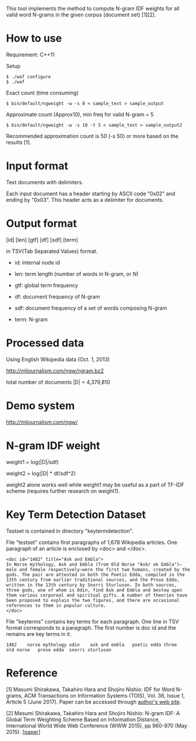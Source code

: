 This tool implements the method to compute N-gram IDF weights for all valid word N-grams in the given corpus (document set) [1][2].

# How to use

Requirement: C++11

Setup

    $ ./waf configure
    $ ./waf

Exact count (time consuming)

    $ bin/default/ngweight -w -s 0 < sample_text > sample_output

Approximate count (Approx10), min freq for valid N-gram = 5

    $ bin/default/ngweight -w -s 10 -t 5 < sample_text > sample_output2

Recommended approximation count is 50 (-s 50) or more based on the results [1].

# Input format

Text documents with delimiters.

Each input document has a header starting by ASCII code "0x02" and ending by "0x03". This header acts as a delimiter for documents.

# Output format

[id]    [len]   [gtf]   [df]    [sdf]   [term]

in TSV(Tab Separated Values) format.

* id: internal node id

* len: term length (number of words in N-gram, or N)

* gtf: global term frequency

* df: document frequency of N-gram

* sdf: document frequency of a set of words composing N-gram

* term: N-gram

# Processed data

Using English Wikipedia data (Oct. 1, 2013)

http://mljournalism.com/ngw/ngram.bz2

total number of documents |D| = 4,379,810

# Demo system

http://mljournalism.com/ngw/

# N-gram IDF weight

weight1 = log(|D|/sdf)

weight2 = log(|D| * df/sdf^2)

weight2 alone works well while weight1 may be useful as a part of TF-IDF scheme (requires further research on weight1).

# Key Term Detection Dataset

Testset is contained in directory "keytermdetection".

File "testset" contains first paragraphs of 1,678 Wikipedia articles.
One paragraph of an article is enclosed by \<doc\> and \</doc\>.

    <doc id="1482" title="Ask and Embla">
    In Norse mythology, Ask and Embla (from Old Norse "Askr ok Embla")—male and female respectively—were the first two humans, created by the gods. The pair are attested in both the Poetic Edda, compiled in the 13th century from earlier traditional sources, and the Prose Edda, written in the 13th century by Snorri Sturluson. In both sources, three gods, one of whom is Odin, find Ask and Embla and bestow upon them various corporeal and spiritual gifts. A number of theories have been proposed to explain the two figures, and there are occasional references to them in popular culture.
    </doc>

File "keyterms" contains key terms for each paragraph.
One line in TSV format corresponds to a paragraph.
The first number is doc id and the remains are key terms in it.

    1482	norse mythology odin	ask and embla	poetic edda	three	old norse	prose edda	snorri sturluson

# Reference

[1] Masumi Shirakawa, Takahiro Hara and Shojiro Nishio: IDF for Word N-grams, ACM Transactions on Information Systems (TOIS), Vol. 36, Issue 1, Article 5 (June 2017). Paper can be accessed through [author's web site](http://iwnsew.com).

[2] Masumi Shirakawa, Takahiro Hara and Shojiro Nishio: N-gram IDF: A Global Term Weighting Scheme Based on Information Distance, International World Wide Web Conference (WWW 2015), pp 960-970 (May 2015). [[paper](http://iwnsew.com/material/www2015/www2015paper.pdf)]

